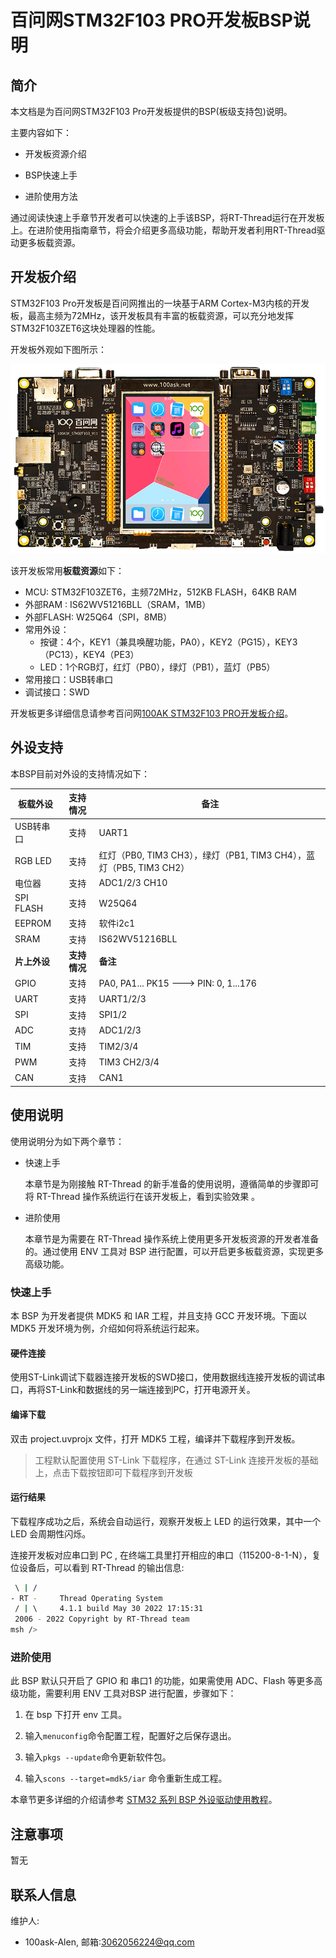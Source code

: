 # 百问网STM32F103 PRO开发板BSP说明

## 简介

本文档是为百问网STM32F103 Pro开发板提供的BSP(板级支持包)说明。

主要内容如下：

* 开发板资源介绍
* BSP快速上手

* 进阶使用方法

通过阅读快速上手章节开发者可以快速的上手该BSP，将RT-Thread运行在开发板上。在进阶使用指南章节，将会介绍更多高级功能，帮助开发者利用RT-Thread驱动更多板载资源。

## 开发板介绍

STM32F103 Pro开发板是百问网推出的一块基于ARM Cortex-M3内核的开发板，最高主频为72MHz，该开发板具有丰富的板载资源，可以充分地发挥STM32F103ZET6这块处理器的性能。

开发板外观如下图所示：

![board](figures/board.png)

该开发板常用**板载资源**如下：

* MCU: STM32F103ZET6，主频72MHz，512KB FLASH，64KB RAM
* 外部RAM : IS62WV51216BLL（SRAM，1MB）
* 外部FLASH: W25Q64（SPI，8MB）
* 常用外设：
  * 按键：4个，KEY1（兼具唤醒功能，PA0），KEY2（PG15），KEY3（PC13），KEY4（PE3）
  * LED：1个RGB灯，红灯（PB0），绿灯（PB1），蓝灯（PB5）
* 常用接口：USB转串口
* 调试接口：SWD

开发板更多详细信息请参考百问网[100AK STM32F103 PRO开发板介绍](https://item.taobao.com/item.htm?spm=a1z10.5-c-s.w4002-18944745104.44.5ac45a43rRV6kG&id=676044382014)。

## 外设支持

本BSP目前对外设的支持情况如下：

| 板载外设     |   支持情况   | 备注                                                         |
| ------------ | :----------: | ------------------------------------------------------------ |
| USB转串口    |     支持     | UART1                                                        |
| RGB LED      |     支持     | 红灯（PB0, TIM3 CH3），绿灯（PB1, TIM3 CH4），蓝灯（PB5, TIM3 CH2） |
| 电位器       |     支持     | ADC1/2/3 CH10                                                |
| SPI FLASH    |     支持     | W25Q64                                                       |
| EEPROM       |     支持     | 软件i2c1                                                     |
| SRAM         |     支持     | IS62WV51216BLL                                               |
| **片上外设** | **支持情况** | **备注**                                                     |
| GPIO         |     支持     | PA0, PA1... PK15 ---> PIN: 0, 1...176                        |
| UART         |     支持     | UART1/2/3                                                    |
| SPI          |     支持     | SPI1/2                                                       |
| ADC          |     支持     | ADC1/2/3                                                     |
| TIM          |     支持     | TIM2/3/4                                                     |
| PWM          |     支持     | TIM3 CH2/3/4                                                 |
| CAN          |     支持     | CAN1                                                         |

## 使用说明

使用说明分为如下两个章节：

- 快速上手

  本章节是为刚接触 RT-Thread 的新手准备的使用说明，遵循简单的步骤即可将 RT-Thread 操作系统运行在该开发板上，看到实验效果 。

- 进阶使用

  本章节是为需要在 RT-Thread 操作系统上使用更多开发板资源的开发者准备的。通过使用 ENV 工具对 BSP 进行配置，可以开启更多板载资源，实现更多高级功能。

### 快速上手

本 BSP 为开发者提供 MDK5 和 IAR 工程，并且支持 GCC 开发环境。下面以 MDK5 开发环境为例，介绍如何将系统运行起来。

#### 硬件连接

使用ST-Link调试下载器连接开发板的SWD接口，使用数据线连接开发板的调试串口，再将ST-Link和数据线的另一端连接到PC，打开电源开关。

#### 编译下载

双击 project.uvprojx 文件，打开 MDK5 工程，编译并下载程序到开发板。

> 工程默认配置使用 ST-Link 下载程序，在通过 ST-Link 连接开发板的基础上，点击下载按钮即可下载程序到开发板

#### 运行结果

下载程序成功之后，系统会自动运行，观察开发板上 LED 的运行效果，其中一个 LED 会周期性闪烁。

连接开发板对应串口到 PC , 在终端工具里打开相应的串口（115200-8-1-N），复位设备后，可以看到 RT-Thread 的输出信息:

```bash
 \ | /
- RT -     Thread Operating System
 / | \     4.1.1 build May 30 2022 17:15:31
 2006 - 2022 Copyright by RT-Thread team
msh />
```

### 进阶使用

此 BSP 默认只开启了 GPIO 和 串口1 的功能，如果需使用 ADC、Flash 等更多高级功能，需要利用 ENV 工具对BSP 进行配置，步骤如下：

1. 在 bsp 下打开 env 工具。

2. 输入`menuconfig`命令配置工程，配置好之后保存退出。

3. 输入`pkgs --update`命令更新软件包。

4. 输入`scons --target=mdk5/iar` 命令重新生成工程。

本章节更多详细的介绍请参考 [STM32 系列 BSP 外设驱动使用教程](../docs/STM32系列BSP外设驱动使用教程.md)。

## 注意事项

暂无

## 联系人信息

维护人: 

* 100ask-Alen, 邮箱:<3062056224@qq.com>